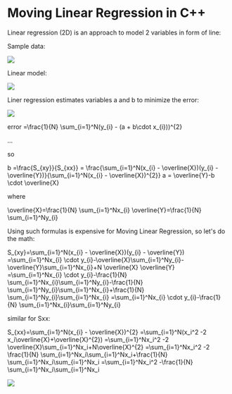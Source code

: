 # Moving Linear Regression in C++

Linear regression (2D) is an approach to model 2 variables in form of line:

Sample data:

<img src="https://render.githubusercontent.com/render/math?math=(x_{i},y_{i}), i=1...N">

Linear model:

<img src="https://render.githubusercontent.com/render/math?math=y = a + b\cdot x">

Liner regression estimates variables a and b to minimize the error:

<img src="https://render.githubusercontent.com/render/math?math=error =\frac{1}{N}  \sum_{i=1}^N(y_{i} - (a + b\cdot x_{i}))^{2}">

error =\frac{1}{N}  \sum_{i=1}^N(y_{i} - (a + b\cdot x_{i}))^{2}

...

so

b =\frac{S_{xy}}{S_{xx}} = \frac{\sum_{i=1}^N(x_{i} - \overline{X})(y_{i} - \overline{Y})}{\sum_{i=1}^N(x_{i} - \overline{X})^{2}}
a = \overline{Y}-b \cdot \overline{X}

where

\overline{X}=\frac{1}{N} \sum_{i=1}^Nx_{i}
\overline{Y}=\frac{1}{N} \sum_{i=1}^Ny_{i}

Using such formulas is expensive for Moving Linear Regression, so let's do the math:

S_{xy}=\sum_{i=1}^N(x_{i} - \overline{X})(y_{i} - \overline{Y})
      =\sum_{i=1}^Nx_{i} \cdot y_{i}-\overline{X}\sum_{i=1}^Ny_{i}-\overline{Y}\sum_{i=1}^Nx_{i}+N \overline{X} \overline{Y}
      =\sum_{i=1}^Nx_{i} \cdot y_{i}-\frac{1}{N} \sum_{i=1}^Nx_{i}\sum_{i=1}^Ny_{i}-\frac{1}{N} \sum_{i=1}^Ny_{i}\sum_{i=1}^Nx_{i}+\frac{1}{N} \sum_{i=1}^Ny_{i}\sum_{i=1}^Nx_{i}
      =\sum_{i=1}^Nx_{i} \cdot y_{i}-\frac{1}{N} \sum_{i=1}^Nx_{i}\sum_{i=1}^Ny_{i}

similar for Sxx:

S_{xx}=\sum_{i=1}^N(x_{i} - \overline{X})^{2}
      =\sum_{i=1}^N(x_i^2 -2 x_i\overline{X}+\overline{X}^{2})
      =\sum_{i=1}^Nx_i^2 -2 \overline{X}\sum_{i=1}^Nx_i+N\overline{X}^{2}
      =\sum_{i=1}^Nx_i^2 -2 \frac{1}{N} \sum_{i=1}^Nx_i\sum_{i=1}^Nx_i+\frac{1}{N} \sum_{i=1}^Nx_i\sum_{i=1}^Nx_i
      =\sum_{i=1}^Nx_i^2 -\frac{1}{N} \sum_{i=1}^Nx_i\sum_{i=1}^Nx_i

<img src="https://render.githubusercontent.com/render/math?math=e^{i \pi} = -1">
